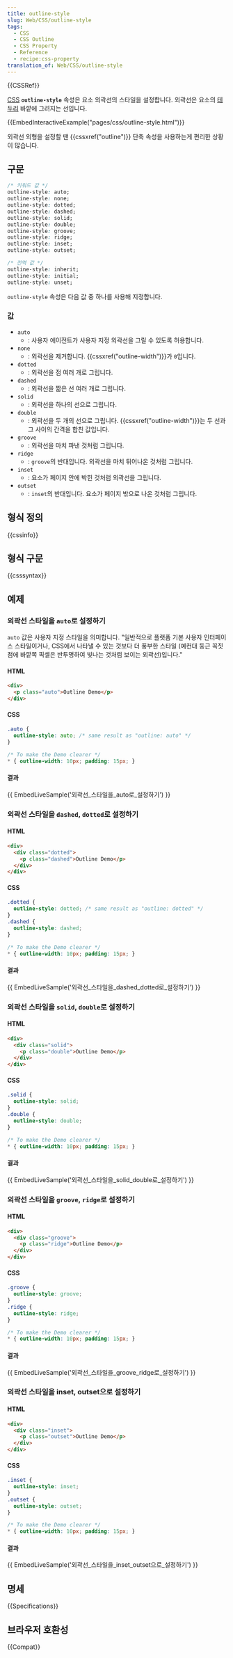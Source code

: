 ```yaml
---
title: outline-style
slug: Web/CSS/outline-style
tags:
  - CSS
  - CSS Outline
  - CSS Property
  - Reference
  - recipe:css-property
translation_of: Web/CSS/outline-style
---
```


{{CSSRef}}

[CSS](/ko/docs/Web/CSS) **`outline-style`** 속성은 요소 외곽선의 스타일을 설정합니다. 외곽선은 요소의 [테두리](/ko/docs/Web/CSS/border) 바깥에 그려지는 선입니다.

{{EmbedInteractiveExample("pages/css/outline-style.html")}}

외곽선 외형을 설정할 땐 {{cssxref("outline")}} 단축 속성을 사용하는게 편리한 상황이 많습니다.

## 구문

```css
/* 키워드 값 */
outline-style: auto;
outline-style: none;
outline-style: dotted;
outline-style: dashed;
outline-style: solid;
outline-style: double;
outline-style: groove;
outline-style: ridge;
outline-style: inset;
outline-style: outset;

/* 전역 값 */
outline-style: inherit;
outline-style: initial;
outline-style: unset;
```

`outline-style` 속성은 다음 값 중 하나를 사용해 지정합니다.

### 값

- `auto`
  - : 사용자 에이전트가 사용자 지정 외곽선을 그릴 수 있도록 허용합니다.
- `none`
  - : 외곽선을 제거합니다. {{cssxref("outline-width")}}가 `0`입니다.
- `dotted`
  - : 외곽선을 점 여러 개로 그립니다.
- `dashed`
  - : 외곽선을 짧은 선 여러 개로 그립니다.
- `solid`
  - : 외곽선을 하나의 선으로 그립니다.
- `double`
  - : 외곽선을 두 개의 선으로 그립니다. {{cssxref("outline-width")}}는 두 선과 그 사이의 간격을 합친 값입니다.
- `groove`
  - : 외곽선을 마치 파낸 것처럼 그립니다.
- `ridge`
  - : `groove`의 반대입니다. 외곽선을 마치 튀어나온 것처럼 그립니다.
- `inset`
  - : 요소가 페이지 안에 박힌 것처럼 외곽선을 그립니다.
- `outset`
  - : `inset`의 반대입니다. 요소가 페이지 밖으로 나온 것처럼 그립니다.

## 형식 정의

{{cssinfo}}

## 형식 구문

{{csssyntax}}

## 예제

### 외곽선 스타일을 `auto`로 설정하기

`auto` 값은 사용자 지정 스타일을 의미합니다. "일반적으로 플랫폼 기본 사용자 인터페이스 스타일이거나, CSS에서 나타낼 수 있는 것보다 더 풍부한 스타일 (예컨대 둥근 꼭짓점에 바깥쪽 픽셀은 반투명하여 빛나는 것처럼 보이는 외곽선)입니다."

#### HTML

```html
<div>
  <p class="auto">Outline Demo</p>
</div>
```

#### CSS

```css
.auto {
  outline-style: auto; /* same result as "outline: auto" */
}

/* To make the Demo clearer */
* { outline-width: 10px; padding: 15px; }
```

#### 결과

{{ EmbedLiveSample('외곽선_스타일을_auto로_설정하기') }}

### 외곽선 스타일을 `dashed`, `dotted`로 설정하기

#### HTML

```html
<div>
  <div class="dotted">
    <p class="dashed">Outline Demo</p>
  </div>
</div>
```

#### CSS

```css
.dotted {
  outline-style: dotted; /* same result as "outline: dotted" */
}
.dashed {
  outline-style: dashed;
}

/* To make the Demo clearer */
* { outline-width: 10px; padding: 15px; }
```

#### 결과

{{ EmbedLiveSample('외곽선_스타일을_dashed_dotted로_설정하기') }}

### 외곽선 스타일을 `solid`, `double`로 설정하기

#### HTML

```html
<div>
  <div class="solid">
    <p class="double">Outline Demo</p>
  </div>
</div>
```

#### CSS

```css
.solid {
  outline-style: solid;
}
.double {
  outline-style: double;
}

/* To make the Demo clearer */
* { outline-width: 10px; padding: 15px; }
```

#### 결과

{{ EmbedLiveSample('외곽선_스타일을_solid_double로_설정하기') }}

### 외곽선 스타일을 `groove`, `ridge`로 설정하기

#### HTML

```html
<div>
  <div class="groove">
    <p class="ridge">Outline Demo</p>
  </div>
</div>
```

#### CSS

```css
.groove {
  outline-style: groove;
}
.ridge {
  outline-style: ridge;
}

/* To make the Demo clearer */
* { outline-width: 10px; padding: 15px; }
```

#### 결과

{{ EmbedLiveSample('외곽선_스타일을_groove_ridge로_설정하기') }}

### 외곽선 스타일을 inset, outset으로 설정하기

#### HTML

```html
<div>
  <div class="inset">
    <p class="outset">Outline Demo</p>
  </div>
</div>
```

#### CSS

```css
.inset {
  outline-style: inset;
}
.outset {
  outline-style: outset;
}

/* To make the Demo clearer */
* { outline-width: 10px; padding: 15px; }
```

#### 결과

{{ EmbedLiveSample('외곽선_스타일을_inset_outset으로_설정하기') }}

## 명세

{{Specifications}}

## 브라우저 호환성

{{Compat}}
